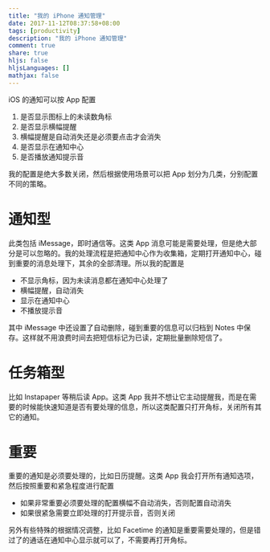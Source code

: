 ```yaml
---
title: "我的 iPhone 通知管理"
date: 2017-11-12T08:37:58+08:00
tags: [productivity]
description: "我的 iPhone 通知管理"
comment: true
share: true
hljs: false
hljsLanguages: []
mathjax: false
---
```


iOS 的通知可以按 App 配置

1. 是否显示图标上的未读数角标
2. 是否显示横幅提醒
3. 横幅提醒是自动消失还是必须要点击才会消失
4. 是否显示在通知中心
5. 是否播放通知提示音

我的配置是绝大多数关闭，然后根据使用场景可以把 App 划分为几类，分别配置不同的策略。

# 通知型

此类包括 iMessage，即时通信等。这类 App 消息可能是需要处理，但是绝大部分是可以忽略的。我的处理流程是把通知中心作为收集箱，定期打开通知中心，碰到重要的消息处理下，其余的全部清理。所以我的配置是

- 不显示角标，因为未读消息都在通知中心处理了
- 横幅提醒，自动消失
- 显示在通知中心
- 不播放提示音

其中 iMessage 中还设置了自动删除，碰到重要的信息可以归档到 Notes 中保存。这样就不用浪费时间去把短信标记为已读，定期批量删除短信了。

# 任务箱型

比如 Instapaper 等稍后读 App。这类 App 我并不想让它主动提醒我，而是在需要的时候能快速知道是否有要处理的信息，所以这类配置只打开角标，关闭所有其它的通知。

# 重要

重要的通知是必须要处理的，比如日历提醒。这类 App 我会打开所有通知选项，然后按照重要和紧急程度进行配置

- 如果非常重要必须要处理的配置横幅不自动消失，否则配置自动消失
- 如果很紧急需要立即处理的打开提示音，否则关闭

另外有些特殊的根据情况调整，比如 Facetime 的通知是重要需要处理的，但是错过了的通话在通知中心显示就可以了，不需要再打开角标。
